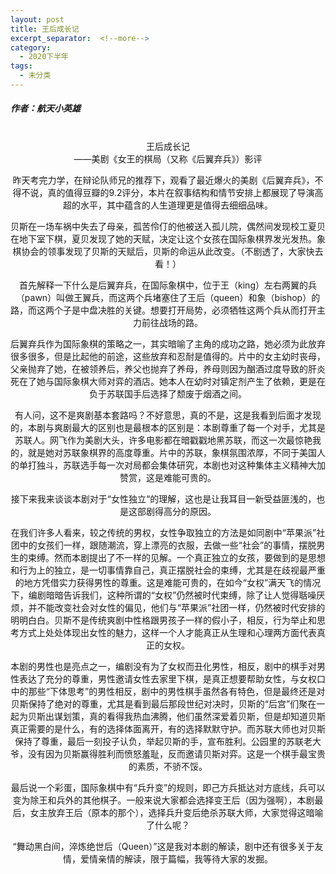 ```yaml
---
layout: post
title: 王后成长记
excerpt_separator:  <!--more-->
category: 
  - 2020下半年
tags:
  - 未分类
---
```


##### 作者：航天小英雄

<br>

<center>王后成长记<br>
——美剧《女王的棋局（又称《后翼弃兵》）影评<center>

昨天考完力学，在辩论队师兄的推荐下，观看了最近爆火的美剧《后翼弃兵》，不得不说，真的值得豆瓣的9.2评分，本片在叙事结构和情节安排上都展现了导演高超的水平，其中蕴含的人生道理更是值得去细细品味。

贝斯在一场车祸中失去了母亲，孤苦伶仃的他被送入孤儿院，偶然间发现校工夏贝在地下室下棋，夏贝发现了她的天赋，决定让这个女孩在国际象棋界发光发热。象棋协会的领事发现了贝斯的天赋后，贝斯的命运从此改变。（不剧透了，大家快去看！）

首先解释一下什么是后翼弃兵，在国际象棋中，位于王（king）左右两翼的兵（pawn）叫做王翼兵，而这两个兵堵塞住了王后（queen）和象（bishop）的路，而这两个子是中盘决胜的关键。想要打开局势，必须牺牲这两个兵从而打开主力前往战场的路。

后翼弃兵作为国际象棋的策略之一，其实暗喻了主角的成功之路，她必须为此放弃很多很多，但是比起他的前途，这些放弃和忍耐是值得的。片中的女主幼时丧母，父亲抛弃了她，在被领养后，养父也抛弃了养母，养母则因为酗酒过度导致的肝炎死在了她与国际象棋大师对弈的酒店。她本人在幼时对镇定剂产生了依赖，更是在负于苏联国手后选择了颓废于烟酒之间。

有人问，这不是爽剧基本套路吗？不好意思，真的不是，这是我看到后面才发现的，本剧与爽剧最大的区别也是最根本的区别是：本剧尊重了每一个对手，尤其是苏联人。网飞作为美剧大头，许多电影都在暗戳戳地黑苏联，而这一次最惊艳我的，就是她对苏联象棋界的高度尊重。片中的苏联，象棋氛围浓厚，不同于美国人的单打独斗，苏联选手每一次对局都会集体研究，本剧也对这种集体主义精神大加赞赏，这是难能可贵的。

接下来我来谈谈本剧对于“女性独立“的理解，这也是让我耳目一新受益匪浅的，也是这部剧得高分的原因。

在我们许多人看来，较之传统的男权，女性争取独立的方法是如同剧中“苹果派”社团中的女孩们一样，跟随潮流，穿上漂亮的衣服，去做一些“社会”的事情，摆脱男生的束缚。然而本剧提出了不一样的见解。一个真正独立的女孩，要做到的是思想和行为上的独立，是一切事情靠自己，真正摆脱社会的束缚，尤其是在歧视最严重的地方凭借实力获得男性的尊重。这是难能可贵的，在如今“女权”满天飞的情况下，编剧暗暗告诉我们，这种所谓的“女权”仍然被时代束缚，除了让人觉得聒噪厌烦，并不能改变社会对女性的偏见，他们与“苹果派”社团一样，仍然被时代安排的明明白白。贝斯不是传统爽剧中性格跟男孩子一样的假小子，相反，行为举止和思考方式上处处体现出女性的魅力，这样一个人才能真正从生理和心理两方面代表真正的女权。

本剧的男性也是亮点之一，编剧没有为了女权而丑化男性，相反，剧中的棋手对男性表达了充分的尊重，男性邀请女性去家里下棋，是真正想要帮助女性，与女权口中的那些“下体思考”的男性相反，剧中的男性棋手虽然各有特色，但是最终还是对贝斯保持了绝对的尊重，尤其是看到最后那段世纪对决时，贝斯的“后宫”们聚在一起为贝斯出谋划策，真的看得我热血沸腾，他们虽然深爱着贝斯，但是却知道贝斯真正需要的是什么，有的选择体面离开，有的选择默默守护。而苏联大师也对贝斯保持了尊重，最后一刻投子认负，举起贝斯的手，宣布胜利。公园里的苏联老大爷，没有因为贝斯赢得胜利而愤怒羞耻，反而邀请贝斯对弈。这是一个棋手最宝贵的素质，不骄不馁。

最后说一个彩蛋，国际象棋中有“兵升变”的规则，即己方兵抵达对方底线，兵可以变为除王和兵外的其他棋子。一般来说大家都会选择变王后（因为强啊），本剧最后，女主放弃王后（原本的那个），选择兵升变后绝杀苏联大师，大家觉得这暗喻了什么呢？

“舞动黑白间，淬炼绝世后（Queen）”这是我对本剧的解读，剧中还有很多关于友情，爱情亲情的解读，限于篇幅，我等待大家的发掘。